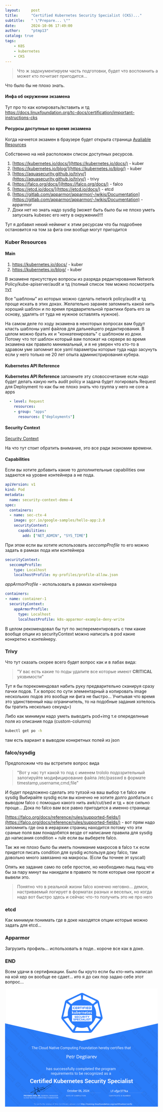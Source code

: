 ```yaml
---
layout:     post
title:      "Certified Kubernetes Security Specialist (CKS)..."
subtitle:   " \"Prepare... \""
date:       2024-10-06 17:49:00
author:     "ptmp13"
catalog: true
tags:
    - K8S
    - kubernetes
    - CKS
---
```


> Что ж задокументируем часть подготовки, будет что воспомнить а может кто почитает пригодится...

Что было бы не плохо знать.

#### Инфа об окружении экзамeна

Тут про то как копировать/вставить и тд
https://docs.linuxfoundation.org/tc-docs/certification/important-instructions-cks

#### Ресурсы доступные во время экзамена

Когда начнется экзамен в браузере будет открыта страница
[Avaliable Resources](https://docs.linuxfoundation.org/tc-docs/certification/certification-resources-allowed#certified-kubernetes-administrator-cka-and-certified-kubernetes-application-developer-ckad-and-certified-kubernetes-security-specialist-cks)

Собственно на ней расположен список доступных ресурсов.
1. [https://kubernetes.io/docs/](https://kubernetes.io/docs/) - kuber
2. [https://kubernetes.io/blog/](https://kubernetes.io/blog/) - kuber
3. [https://aquasecurity.github.io/trivy/](https://aquasecurity.github.io/trivy/) - trivy
4. [https://falco.org/docs/](https://falco.org/docs/) - falco
5. [https://etcd.io/docs/](https://etcd.io/docs/) - etcd
6. [https://gitlab.com/apparmor/apparmor/-/wikis/Documentation](https://gitlab.com/apparmor/apparmor/-/wikis/Documentation) - apparmor
7. Доки нет но знать надо sysdig (может быть было бы не плохо уметь запускать kubesec его нету в окружении)!!!

Тут я добавил некий неймниг к этим ресурсам что бы подробнее остановится на том за фига они вообще могут пригодится

### Kuber Resources

#### Main

1. https://kubernetes.io/docs/ - kuber
2. https://kubernetes.io/blog/ - kuber

В экзамене присутствую вопросы из разряда редактирования Network Policy/kube-apiserver/audit и тд (полный список тем можно посмотреть [тут](https://training.linuxfoundation.org/certification/certified-kubernetes-security-specialist/)

Все "шаблоны" из которых можно сделать network policy/audit и тд проще искать в этих доках. Желательно заранее запомнить какой нить хороший шаблон и по время предварительной практики брать его за основу, удалять от туда не нужноe оставлять нужное).

На самом деле по ходу экзамена в некоторых вопросах вам будут класть шаблоны yaml файлов для дальнейшего редактирования. В целом можно брать их и "конкатенировать" с шаблоном из доки. Потому что тот шаблон который вам положат на сервере во время экзамена как правило минимальный, и я не уверен что кто-то в здравом уме запомнит все yaml параметры которые туда надо засунуть если у него только не 20 лет опыта администрирования кубера.

#### Kubernetes API Reference

__Kubernetes API Reference__ запомните эту словосочетание если надо будет делать какую нить audit policy и задача будет логировать Request для Deployment то как бы не плохо знать что группа у него не core а apps

```yaml
  - level: Request
    resources:
    - group: "apps"
      resources: ["deployments"]
```

#### Security Context 

[Security Context](https://kubernetes.io/docs/tasks/configure-pod-container/security-context/)

На что тут стоит обратить внимание, это все ради экономии времени.

#### Capabilities 

Если вы хотите добавить какие то дополнительные capabilities они задаются на уровне контейнера а не пода. 

```yaml
apiVersion: v1
kind: Pod
metadata:
  name: security-context-demo-4
spec:
  containers:
  - name: sec-ctx-4
    image: gcr.io/google-samples/hello-app:2.0
    securityContext:
      capabilities:
        add: ["NET_ADMIN", "SYS_TIME"]
```

При этом если вы хотите использовать _seccompProfile_ то его можно задать в рамках пода или контейнера

```yaml
securityContext:
  seccompProfile:
    type: Localhost
    localhostProfile: my-profiles/profile-allow.json
```

_appArmorProfile_ - использовать в рамках контейнера

```yaml
containers:
- name: container-1
  securityContext:
    appArmorProfile:
      type: Localhost
      localhostProfile: k8s-apparmor-example-deny-write
```

В целом рекомендовал бы тут по эксперементировать с тем какие вообще опции из securityContext можно написать в pod какие конкретно к контейнеру.

### Trivy 

Что тут сказать скорее всего будет вопрос как и в лабах вида:
> "У вас есть какие то поды удалите все которые имеют __CRITICAL__ уязвимости"

Тут я бы порекомендовал набить руку предварительно сканируя сразу пачки подов. Т.к вопрос по сути элементарный а копировать image нескольких подов это вообще ни фига не быстро... Учитывая что время это удинственный наш ограничитель, то на подобные задания хотелось бы тратить несколько секунд=)

Либо как минимум надо уметь выводить pod+img т.е опеределнные поля из описания пода (custom-columns)
```bash
kubectl get po -h
```

там есть вариант в выводом конкретных полей из json

### falco/sysdig

Предположим что вы встретите вопрос вида
> "Вот у нас тут какой то под с именем trololo подозрительный залогируйте модифицирование файла /etc/passwd в формате
timestamp,username,cmd,file"

И будет предложено сделать это тулзой на ваш выбор т.е falco или sysdig
Выбирайте sysdig если вы конечно не хотите долго долбаться с выводом falco с помощью какого нить awk/cut/sed и тд + все сильно проще... Дока по falco вам все равно пригодится а именно страница:

[https://falco.org/docs/reference/rules/supported-fields/](https://falco.org/docs/reference/rules/supported-fields/) - вот прям надо запомнить где она в иерархии страниц находится потому что эти сраные поля вам понадобятся везде от написание правила для sysdig до написания condition + rule если вы выберете falco.

Так же не плохо было бы иметь понимание макросов в falco т.к если придется писать condition для sysdig используя доку falco, там довольно много завязанно на макросы. (Если бы точнее эт syscall)

Опять же задание само по себе простое, но необходимо пыщ пыщ что бы за пару минут вы накидали в правило те поля которые они просят и вывели это.

> Понятно что в реальной жизни falco конечно неговно... демон, настриваемый логирует в форматах разных и веселых, но когда надо вот быстро здесь и сейчас что-то получить это не про него

### etcd 

Как минимум понимать где в доке находятся опции которые можно задать для etcd...

### Apparmor 

Загрузить профиль... использовать в поде.. короче все как в доке.

### END

Всем удачи в сертификации. Было бы круто если бы кто-нить написал на кой хер он вообще ее сдает... ито я до сих пор задаю себе этот вопрос...

![img](/img/in-post/Cert/CKS.png)